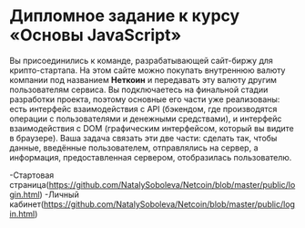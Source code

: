 # Дипломное задание к курсу «Основы JavaScript»

Вы присоединились к команде, разрабатывающей сайт-биржу для крипто-стартапа. На этом сайте можно покупать внутреннюю валюту компании под названием **Неткоин** и передавать эту валюту другим пользователям сервиса. Вы подключаетесь на финальной стадии разработки проекта, поэтому основные его части уже реализованы: есть интерфейс взаимодействия с АPI (бэкендом, где производятся операции с пользователями и денежными средствами), и интерфейс взаимодействия с DOM (графическим интерфейсом, который вы видите в браузере). Ваша задача связать эти две части: сделать так, чтобы данные, введённые пользователем, отправлялись на сервер, а информация, предоставленная сервером, отобразилась пользователю.

-Стартовая страница(https://github.com/NatalySoboleva/Netcoin/blob/master/public/login.html)
-Личный кабинет(https://github.com/NatalySoboleva/Netcoin/blob/master/public/login.html)
